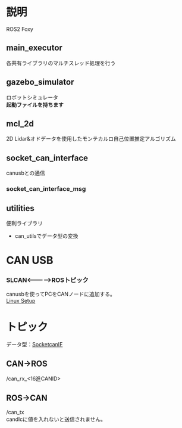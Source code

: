 # 説明
ROS2 Foxy
## main_executor
各共有ライブラリのマルチスレッド処理を行う
## gazebo_simulator
ロボットシミュレータ<br>
**起動ファイルを持ちます**
## mcl_2d
2D Lidar&オドデータを使用したモンテカルロ自己位置推定アルゴリズム
## socket_can_interface
canusbとの通信
### socket_can_interface_msg
## utilities
便利ライブラリ
- can_utilsでデータ型の変換 

# CAN USB
### SLCAN<----->ROSトピック
canusbを使ってPCをCANノードに追加する。<br>
[Linux Setup](http://pascal-walter.blogspot.com/2015/08/installing-lawicel-canusb-on-linux.html)

# トピック
データ型：[SocketcanIF](https://github.com/KITrobopuro/ros2-socketcan/tree/main/socketcan_interface_msg)
## CAN->ROS
/can_rx_<16進CANID> <br>

## ROS->CAN
/can_tx <br>
candlcに値を入れないと送信されません。

